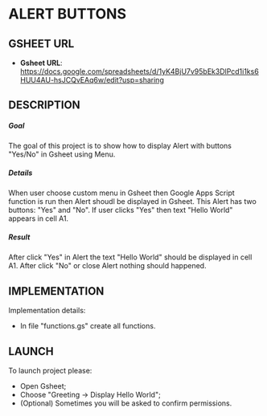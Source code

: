 ALERT BUTTONS
=============


GSHEET URL
----------

* **Gsheet URL**: https://docs.google.com/spreadsheets/d/1yK4BjU7v95bEk3DlPcd1i1ks6HUU4AU-hsJCQvEAq6w/edit?usp=sharing


DESCRIPTION
-----------

##### Goal
The goal of this project is to show how to display Alert with buttons "Yes/No" in Gsheet using Menu. 

##### Details
When user choose custom menu in Gsheet then Google Apps Script function is run then Alert shoudl be displayed in Gsheet.
This Alert has two buttons: "Yes" and "No". If user clicks "Yes" then text "Hello World" appears in cell A1.

##### Result 
After click "Yes" in Alert the text "Hello World" should be displayed in cell A1.
After click "No" or close Alert nothing should happened.


IMPLEMENTATION
-----------

Implementation details:
* In file "functions.gs" create all functions.
  

LAUNCH
------

To launch project please:
* Open Gsheet;
* Choose "Greeting -> Display Hello World";
* (Optional) Sometimes you will be asked to confirm permissions.